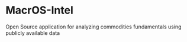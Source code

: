 # MacrOS-Intel
Open Source application for analyzing commodities fundamentals using publicly available data
